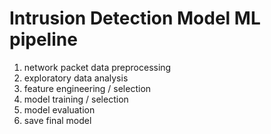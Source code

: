 # Intrusion Detection Model ML pipeline

1. network packet data preprocessing
2. exploratory data analysis
3. feature engineering / selection
4. model training / selection
5. model evaluation
6. save final model
